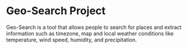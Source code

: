 # Geo-Search Project
Geo-Search is a tool that allows people to search for places and extract information such as timezone, map and local weather conditions like temperature, wind speed, humidity, and precipitation.
